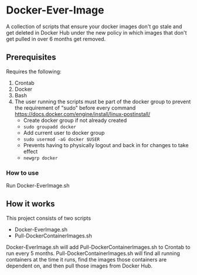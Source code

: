 # Docker-Ever-Image
A collection of scripts that ensure your docker images don't go stale and get deleted in Docker Hub under the new policy in which images that don't get pulled in over 6 months get removed.

## Prerequisites
Requires the following:
1. Crontab
2. Docker
3. Bash
4. The user running the scripts must be part of the docker group to prevent the requirement of "sudo" before every command
    https://docs.docker.com/engine/install/linux-postinstall/
      - Create docker group if not already created
      - `sudo groupadd docker`
      - Add current user to docker group
      - `sudo usermod -aG docker $USER`
      - Prevents having to physically logout and back in for changes to take effect
      - `newgrp docker`
      
 ### How to use
 Run Docker-EverImage.sh

## How it works
This project consists of two scripts
- Docker-EverImage.sh
- Pull-DockerContainerImages.sh

Docker-EverImage.sh will add Pull-DockerContainerImages.sh to Crontab to run every 5 months. Pull-DockerContainerImages.sh will find all running containers at the time it runs, find the images those containers are dependent on, and then pull those images from Docker Hub.
